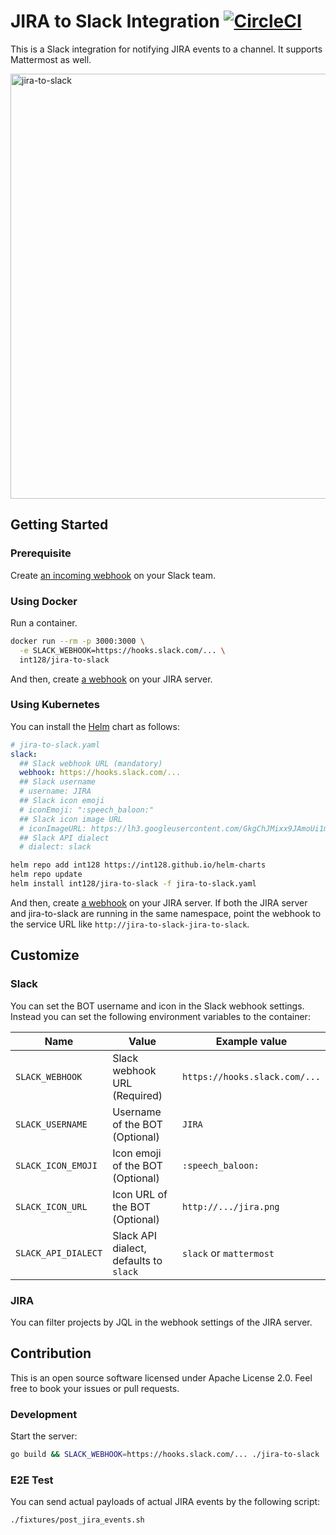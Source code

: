 # JIRA to Slack Integration [![CircleCI](https://circleci.com/gh/int128/jira-to-slack.svg?style=shield)](https://circleci.com/gh/int128/jira-to-slack)

This is a Slack integration for notifying JIRA events to a channel.
It supports Mattermost as well.

<img width="680" alt="jira-to-slack" src="https://user-images.githubusercontent.com/321266/36666061-c14e272e-1b2c-11e8-9e93-1f8f2857cbe0.png">

## Getting Started

### Prerequisite

Create [an incoming webhook](https://my.slack.com/services/new/incoming-webhook) on your Slack team.

### Using Docker

Run a container.

```bash
docker run --rm -p 3000:3000 \
  -e SLACK_WEBHOOK=https://hooks.slack.com/... \
  int128/jira-to-slack
```

And then, create [a webhook](https://developer.atlassian.com/server/jira/platform/webhooks/) on your JIRA server.

### Using Kubernetes

You can install the [Helm](https://github.com/kubernetes/helm) chart as follows:

```yaml
# jira-to-slack.yaml
slack:
  ## Slack webhook URL (mandatory)
  webhook: https://hooks.slack.com/...
  ## Slack username
  # username: JIRA
  ## Slack icon emoji
  # iconEmoji: ":speech_baloon:"
  ## Slack icon image URL
  # iconImageURL: https://lh3.googleusercontent.com/GkgChJMixx9JAmoUi1majtfpjg1Ra86gZR0GCehJfVcOGQI7Ict_TVafXCtJniVn3R0
  ## Slack API dialect
  # dialect: slack
```

```bash
helm repo add int128 https://int128.github.io/helm-charts
helm repo update
helm install int128/jira-to-slack -f jira-to-slack.yaml
```

And then, create [a webhook](https://developer.atlassian.com/server/jira/platform/webhooks/) on your JIRA server.
If both the JIRA server and jira-to-slack are running in the same namespace, point the webhook to the service URL like `http://jira-to-slack-jira-to-slack`.

## Customize

### Slack

You can set the BOT username and icon in the Slack webhook settings.
Instead you can set the following environment variables to the container:

Name | Value | Example value
-----|-------|--------------
`SLACK_WEBHOOK` | Slack webhook URL (Required) | `https://hooks.slack.com/...`
`SLACK_USERNAME` | Username of the BOT (Optional) | `JIRA`
`SLACK_ICON_EMOJI` | Icon emoji of the BOT (Optional) | `:speech_baloon:`
`SLACK_ICON_URL` | Icon URL of the BOT (Optional) | `http://.../jira.png`
`SLACK_API_DIALECT` | Slack API dialect, defaults to `slack` | `slack` or `mattermost`

### JIRA

You can filter projects by JQL in the webhook settings of the JIRA server.

## Contribution

This is an open source software licensed under Apache License 2.0.
Feel free to book your issues or pull requests.

### Development

Start the server:

```sh
go build && SLACK_WEBHOOK=https://hooks.slack.com/... ./jira-to-slack
```

### E2E Test

You can send actual payloads of actual JIRA events by the following script:

```sh
./fixtures/post_jira_events.sh
```
